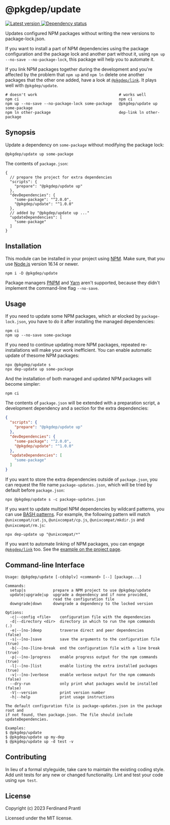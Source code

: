 # @pkgdep/update

[![Latest version](https://img.shields.io/npm/v/@pkgdep/update)
 ![Dependency status](https://img.shields.io/librariesio/release/npm/@pkgdep/update)
](https://www.npmjs.com/package/@pkgdep/update)

Updates configured NPM packages without writing the new versions to package-lock.json.

If you want to install a part of NPM dependencies using the package configuration and the package lock and another part without it, using `npm up --no-save --no-package-lock`, this package will help you to automate it.

If you link NPM packages together during the development and you're affected by the problem that `npm up` and `npm ln` delete one another packages that the other one added, have a look at [`@pkgdep/link`]. It plays well with `@pkgdep/update`.

    # doesn't work                                    # works well
    npm ci                                            npm ci
    npm up --no-save --no-package-lock some-package   @pkgdep/update up some-package
    npm ln other-package                              dep-link ln other-package

## Synopsis

Update a dependency on `some-package` without modifying the package lock:

    @pkgdep/update up some-package

The contents of `package.json`:

```jsonc
{
  // prepare the project for extra dependencies
  "scripts": {
    "prepare": "@pkgdep/update up"
  },
  "devDependencies": {
    "some-package": "^2.0.0",
    "@pkgdep/update": "^1.0.0"
  },
  // added by "@pkgdep/update up ..."
  "updateDependencies": [
    "some-package"
  ]
}
```

## Installation

This module can be installed in your project using [NPM]. Make sure, that you use [Node.js] version 16.14 or newer.

    npm i -D @pkgdep/update

Package managers [PNPM] and [Yarn] aren't supported, because they didn't implement the command-line flag `--no-save`.

## Usage

If you need to update some NPM packages, which ar elocked by `package-lock.json`, you have to do it after installing the managed dependencies:

    npm ci
    npm up --no-save some-package

If you need to continue updating more NPM packages, repeated re-installations will make your work inefficient. You can enable automatic update of thesome NPM packages:

    npx @pkgdep/update s
    npx dep-update up some-package

And the installation of both managed and updated NPM packages will become simpler:

    npm ci

The contents of `package.json` will be extended with a preparation script, a development dependency and a section for the extra dependencies:

```json
{
  "scripts": {
    "prepare": "@pkgdep/update up"
  },
  "devDependencies": {
    "some-package": "^2.0.0",
    "@pkgdep/update": "^1.0.0"
  },
  "updateDependencies": [
    "some-package"
  ]
}
```

If you want to store the extra dependencies outside of `package.json`, you can request the file name `package-updates.json`, which will be tried by default before `package.json`:

    npx @pkgdep/update s -c package-updates.json

If you want to update multipel NPM dependencies by wildcard patterns, you can use [BASH patterns]. For example, the following pattern will match `@unixcompat/cat.js`, `@unixcompat/cp.js`, `@unixcompat/mkdir.js` and `@unixcompat/rm.js`:

    npx dep-update up "@unixcompat/*"

If you want to automate linking of NPM packages, you can engage [`@pkgdep/link`] too. See the [example on the project page].

## Command-line Interface

    Usage: @pkgdep/update [-cdsbplv] <command> [--] [package...]

    Commands:
      setup|s            prepare a NPM project to use @pkgdep/update
      update|upgrade|up  upgrade a dependency and if none provided,
                         read the configuration file
      downgrade|down     downgrade a dependency to the locked version

    Options:
      -c|--config <file>    configuration file with the dependencies
      -d|--directory <dir>  directory in which to run the npm commands   (.)
      -e|--[no-]deep        traverse direct and peer dependencies        (false)
      -s|--[no-]save        save the arguments to the configuration file (true)
      -b|--[no-]line-break  end the configuration file with a line break (true)
      -p|--[no-]progress    enable progress output for the npm commands  (true)
      -l|--[no-]list        enable listing the extra installed packages  (true)
      -v|--[no-]verbose     enable verbose output for the npm commands   (false)
      --dry-run             only print what packages would be installed  (false)
      -V|--version          print version number
      -h|--help             print usage instructions

    The default configuration file is package-updates.json in the package root and
    if not found, then package.json. The file should include updateDependencies.

    Examples:
    $ @pkgdep/update
    $ @pkgdep/update up my-dep
    $ @pkgdep/update up -d test -v

## Contributing

In lieu of a formal styleguide, take care to maintain the existing coding style.  Add unit tests for any new or changed functionality. Lint and test your code using `npm test`.

## License

Copyright (c) 2023 Ferdinand Prantl

Licensed under the MIT license.

[Node.js]: http://nodejs.org/
[NPM]: https://www.npmjs.com/
[PNPM]: https://pnpm.io/
[Yarn]: https://yarnpkg.com/
[`@pkgdep/link`]: https://www.npmjs.com/package/@pkgdep/link
[example on the project page]: ../../README.md#extra-and-link
[BASH patterns]: https://www.linuxjournal.com/content/pattern-matching-bash